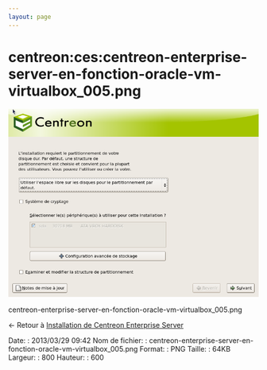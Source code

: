 ```yaml
---
layout: page
---
```


centreon:ces:centreon-enterprise-server-en-fonction-oracle-vm-virtualbox\_005.png
=================================================================================

[![centreon-enterprise-server-en-fonction-oracle-vm-virtualbox\_005.png](../../../assets/media/centreon/ces/centreon-enterprise-server-en-fonction-oracle-vm-virtualbox_005.png@cache=&w=800&h=600 "centreon-enterprise-server-en-fonction-oracle-vm-virtualbox_005.png")](../../../assets/media/centreon/ces/centreon-enterprise-server-en-fonction-oracle-vm-virtualbox_005.png@cache= "Afficher le fichier original")

centreon-enterprise-server-en-fonction-oracle-vm-virtualbox\_005.png

← Retour à [Installation de Centreon Enterprise
Server](../../../centreon/centreon-enterprise-server.html "centreon:centreon-enterprise-server")

Date:
:   2013/03/29 09:42
Nom de fichier:
:   centreon-enterprise-server-en-fonction-oracle-vm-virtualbox\_005.png
Format:
:   PNG
Taille:
:   64KB
Largeur:
:   800
Hauteur:
:   600

